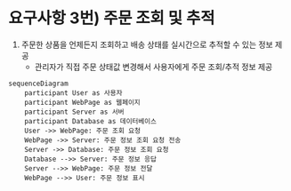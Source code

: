 # 요구사항 3번) 주문 조회 및 추적

1. 주문한 상품을 언제든지 조회하고 배송 상태를 실시간으로 추적할 수 있는 정보 제공
    - 관리자가 직접 주문 상태값 변경해서 사용자에게 주문 조회/추적 정보 제공

```mermaid
sequenceDiagram
    participant User as 사용자
    participant WebPage as 웹페이지
    participant Server as 서버
    participant Database as 데이터베이스
    User ->> WebPage: 주문 조회 요청
    WebPage ->> Server: 주문 정보 조회 요청 전송
    Server ->> Database: 주문 정보 조회 요청
    Database -->> Server: 주문 정보 응답
    Server -->> WebPage: 주문 정보 전달
    WebPage -->> User: 주문 정보 표시

```